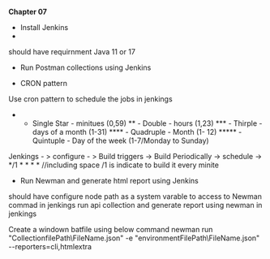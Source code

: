 **Chapter 07**

* Install Jenkins
* 
should have requirnment Java 11 or 17

* Run Postman collections using Jenkins


* CRON pattern 

Use cron pattern to schedule the jobs in jenkings

* - Single Star - minitues (0,59)
** - Double - hours (1,23)
*** - Thirple - days of a month (1-31)
**** - Quadruple - Month (1- 12)
***** - Quintuple - Day of the week (1-7/Monday to Sunday)

Jenkings - > configure - > Build triggers -> Build Periodically -> schedule -> */1 * * * * 
//including space /1 is indicate to build it every minite 


* Run Newman and generate html report using Jenkins

should have configure node path as a system varable to access to Newman commad in jenkings
run api collection and generate report using newman in jenkings

Create a windown batfile using below command
newman run "CollectionfilePath\\FileName.json" -e "environmentFilePath\\FileName.json" --reporters=cli,htmlextra

